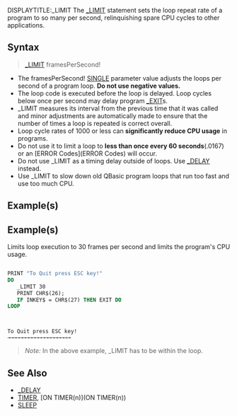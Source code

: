 DISPLAYTITLE:_LIMIT
The [_LIMIT](_LIMIT) statement sets the loop repeat rate of a program to so many per second, relinquishing spare CPU cycles to other applications. 


## Syntax
 
>  [_LIMIT](_LIMIT) framesPerSecond!


* The framesPerSecond! [SINGLE](SINGLE) parameter value adjusts the loops per second of a program loop. **Do not use negative values.**
* The loop code is executed before the loop is delayed. Loop cycles below once per second may delay program [_EXIT](_EXIT)s.
* _LIMIT measures its interval from the previous time that it was called and minor adjustments are automatically made to ensure that the number of times a loop is repeated is correct overall.
* Loop cycle rates of 1000 or less can **significantly reduce CPU usage** in programs.
* Do not use it to limit a loop to **less than once every 60 seconds**(.0167) or an [ERROR Codes](ERROR Codes) will occur.
* Do not use _LIMIT as a timing delay outside of loops. Use [_DELAY](_DELAY) instead.
* Use _LIMIT to slow down old QBasic program loops that run too fast and use too much CPU.


## Example(s)

## Example(s)
 Limits loop execution to 30 frames per second and limits the program's CPU usage.

```vb

PRINT "To Quit press ESC key!"
DO
   _LIMIT 30
   PRINT CHR$(26);
   IF INKEY$ = CHR$(27) THEN EXIT DO 
LOOP 

```

```text


To Quit press ESC key!
→→→→→→→→→→→→→→→→→→→→

```

> *Note:* In the above example, _LIMIT has to be within the loop.


## See Also

* [_DELAY](_DELAY)
* [TIMER](TIMER), [ON TIMER(n)](ON TIMER(n))
* [SLEEP](SLEEP)




